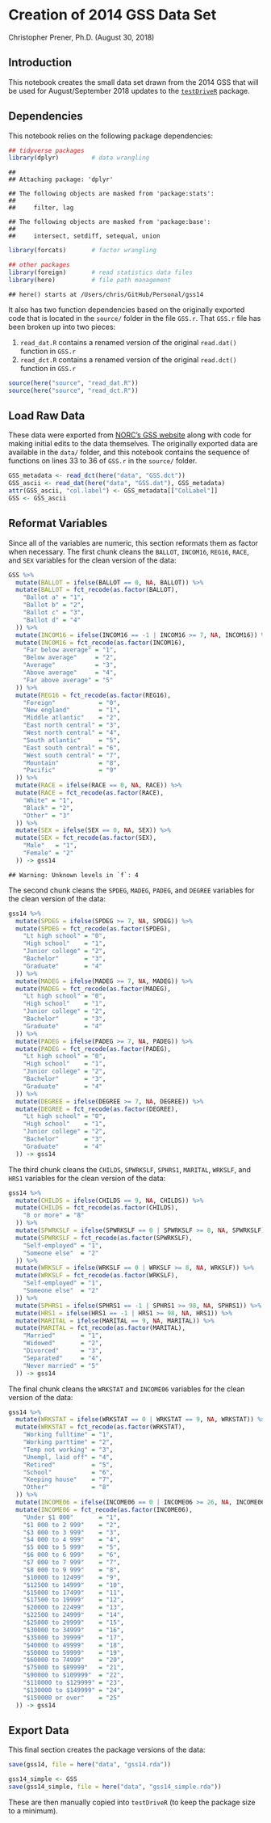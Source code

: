 Creation of 2014 GSS Data Set
================
Christopher Prener, Ph.D.
(August 30, 2018)

## Introduction

This notebook creates the small data set drawn from the 2014 GSS that
will be used for August/September 2018 updates to the
[`testDriveR`](https://github.com/chris-prener/testDriveR) package.

## Dependencies

This notebook relies on the following package dependencies:

``` r
## tidyverse packages
library(dplyr)         # data wrangling
```

    ## 
    ## Attaching package: 'dplyr'

    ## The following objects are masked from 'package:stats':
    ## 
    ##     filter, lag

    ## The following objects are masked from 'package:base':
    ## 
    ##     intersect, setdiff, setequal, union

``` r
library(forcats)       # factor wrangling

## other packages
library(foreign)       # read statistics data files
library(here)          # file path management
```

    ## here() starts at /Users/chris/GitHub/Personal/gss14

It also has two function dependencies based on the originally exported
code that is located in the `source/` folder in the file `GSS.r`. That
`GSS.r` file has been broken up into two pieces:

1.  `read_dat.R` contains a renamed version of the original `read.dat()`
    function in `GSS.r`
2.  `read_dct.R` contains a renamed version of the original `read.dct()`
    function in `GSS.r`

<!-- end list -->

``` r
source(here("source", "read_dat.R"))
source(here("source", "read_dct.R"))
```

## Load Raw Data

These data were exported from [NORC’s GSS website](http://gss.norc.org)
along with code for making initial edits to the data themselves. The
originally exported data are available in the `data/` folder, and this
notebook contains the sequence of functions on lines 33 to 36 of `GSS.r`
in the `source/` folder.

``` r
GSS_metadata <- read_dct(here("data", "GSS.dct"))
GSS_ascii <- read_dat(here("data", "GSS.dat"), GSS_metadata)
attr(GSS_ascii, "col.label") <- GSS_metadata[["ColLabel"]]
GSS <- GSS_ascii
```

## Reformat Variables

Since all of the variables are numeric, this section reformats them as
factor when necessary. The first chunk cleans the `BALLOT`, `INCOM16`,
`REG16`, `RACE`, and `SEX` variables for the clean version of the data:

``` r
GSS %>%
  mutate(BALLOT = ifelse(BALLOT == 0, NA, BALLOT)) %>%
  mutate(BALLOT = fct_recode(as.factor(BALLOT),
    "Ballot a" = "1",
    "Ballot b" = "2",
    "Ballot c" = "3",
    "Ballot d" = "4"
  )) %>%
  mutate(INCOM16 = ifelse(INCOM16 == -1 | INCOM16 >= 7, NA, INCOM16)) %>%
  mutate(INCOM16 = fct_recode(as.factor(INCOM16),
    "Far below average" = "1",
    "Below average"     = "2",
    "Average"           = "3",
    "Above average"     = "4",
    "Far above average" = "5"
  )) %>%
  mutate(REG16 = fct_recode(as.factor(REG16),
    "Foreign"            = "0",
    "New england"        = "1",
    "Middle atlantic"    = "2",
    "East north central" = "3",
    "West north central" = "4",
    "South atlantic"     = "5",
    "East south central" = "6",
    "West south central" = "7",
    "Mountain"           = "8",
    "Pacific"            = "9"
  )) %>%
  mutate(RACE = ifelse(RACE == 0, NA, RACE)) %>%
  mutate(RACE = fct_recode(as.factor(RACE),
    "White" = "1",
    "Black" = "2",
    "Other" = "3"
  )) %>%
  mutate(SEX = ifelse(SEX == 0, NA, SEX)) %>%
  mutate(SEX = fct_recode(as.factor(SEX),
    "Male"   = "1",
    "Female" = "2"
  )) -> gss14
```

    ## Warning: Unknown levels in `f`: 4

The second chunk cleans the `SPDEG`, `MADEG`, `PADEG`, and `DEGREE`
variables for the clean version of the data:

``` r
gss14 %>%
  mutate(SPDEG = ifelse(SPDEG >= 7, NA, SPDEG)) %>%
  mutate(SPDEG = fct_recode(as.factor(SPDEG),
    "Lt high school" = "0",
    "High school"    = "1",
    "Junior college" = "2",
    "Bachelor"       = "3",
    "Graduate"       = "4"
  )) %>%
  mutate(MADEG = ifelse(MADEG >= 7, NA, MADEG)) %>%
  mutate(MADEG = fct_recode(as.factor(MADEG),
    "Lt high school" = "0",
    "High school"    = "1",
    "Junior college" = "2",
    "Bachelor"       = "3",
    "Graduate"       = "4"
  )) %>%
  mutate(PADEG = ifelse(PADEG >= 7, NA, PADEG)) %>%
  mutate(PADEG = fct_recode(as.factor(PADEG),
    "Lt high school" = "0",
    "High school"    = "1",
    "Junior college" = "2",
    "Bachelor"       = "3",
    "Graduate"       = "4"
  )) %>%
  mutate(DEGREE = ifelse(DEGREE >= 7, NA, DEGREE)) %>%
  mutate(DEGREE = fct_recode(as.factor(DEGREE),
    "Lt high school" = "0",
    "High school"    = "1",
    "Junior college" = "2",
    "Bachelor"       = "3",
    "Graduate"       = "4"
  )) -> gss14
```

The third chunk cleans the `CHILDS`, `SPWRKSLF`, `SPHRS1`, `MARITAL`,
`WRKSLF`, and `HRS1` variables for the clean version of the data:

``` r
gss14 %>%
  mutate(CHILDS = ifelse(CHILDS == 9, NA, CHILDS)) %>%
  mutate(CHILDS = fct_recode(as.factor(CHILDS),
    "8 or more" = "8"
  )) %>%
  mutate(SPWRKSLF = ifelse(SPWRKSLF == 0 | SPWRKSLF >= 8, NA, SPWRKSLF)) %>%
  mutate(SPWRKSLF = fct_recode(as.factor(SPWRKSLF),
    "Self-employed" = "1",
    "Someone else"  = "2"
  )) %>%
  mutate(WRKSLF = ifelse(WRKSLF == 0 | WRKSLF >= 8, NA, WRKSLF)) %>%
  mutate(WRKSLF = fct_recode(as.factor(WRKSLF),
    "Self-employed" = "1",
    "Someone else"  = "2"
  )) %>%
  mutate(SPHRS1 = ifelse(SPHRS1 == -1 | SPHRS1 >= 98, NA, SPHRS1)) %>%
  mutate(HRS1 = ifelse(HRS1 == -1 | HRS1 >= 98, NA, HRS1)) %>%
  mutate(MARITAL = ifelse(MARITAL == 9, NA, MARITAL)) %>%
  mutate(MARITAL = fct_recode(as.factor(MARITAL),
    "Married"       = "1",
    "Widowed"       = "2",
    "Divorced"      = "3",
    "Separated"     = "4",
    "Never married" = "5"
  )) -> gss14
```

The final chunk cleans the `WRKSTAT` and `INCOME06` variables for the
clean version of the data:

``` r
gss14 %>%
  mutate(WRKSTAT = ifelse(WRKSTAT == 0 | WRKSTAT == 9, NA, WRKSTAT)) %>%
  mutate(WRKSTAT = fct_recode(as.factor(WRKSTAT),
    "Working fulltime" = "1",
    "Working parttime" = "2",
    "Temp not working" = "3",
    "Unempl, laid off" = "4",
    "Retired"          = "5",
    "School"           = "6",
    "Keeping house"    = "7",
    "Other"            = "8"
  )) %>%
  mutate(INCOME06 = ifelse(INCOME06 == 0 | INCOME06 >= 26, NA, INCOME06)) %>%
  mutate(INCOME06 = fct_recode(as.factor(INCOME06),
    "Under $1 000"       = "1",
    "$1 000 to 2 999"    = "2",
    "$3 000 to 3 999"    = "3",
    "$4 000 to 4 999"    = "4",
    "$5 000 to 5 999"    = "5",
    "$6 000 to 6 999"    = "6",
    "$7 000 to 7 999"    = "7",
    "$8 000 to 9 999"    = "8",
    "$10000 to 12499"    = "9",
    "$12500 to 14999"    = "10",
    "$15000 to 17499"    = "11",
    "$17500 to 19999"    = "12",
    "$20000 to 22499"    = "13",
    "$22500 to 24999"    = "14",
    "$25000 to 29999"    = "15",
    "$30000 to 34999"    = "16",
    "$35000 to 39999"    = "17",
    "$40000 to 49999"    = "18",
    "$50000 to 59999"    = "19",
    "$60000 to 74999"    = "20",
    "$75000 to $89999"   = "21",
    "$90000 to $109999"  = "22",
    "$110000 to $129999" = "23",
    "$130000 to $149999" = "24",
    "$150000 or over"    = "25"
  )) -> gss14
```

## Export Data

This final section creates the package versions of the data:

``` r
save(gss14, file = here("data", "gss14.rda"))

gss14_simple <- GSS
save(gss14_simple, file = here("data", "gss14_simple.rda"))
```

These are then manually copied into `testDriveR` (to keep the package
size to a minimum).
